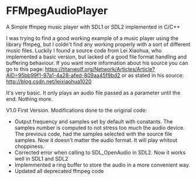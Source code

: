 # FFMpegAudioPlayer
 A Simple ffmpeg music player with SDL1 or SDL2 implemented in C/C++ 
 
 I was trying to find a good working example of a music player using the library ffmpeg, but I coldn't find any working properly with a sort of different music files.
 Luckily I found a source code from Lei Xiaohua, who implemented a basic version, but lacked of a good file format handling and buffering behaviour. If you want more information about his source you can go to this page: https://titanwolf.org/Network/Articles/Article?AID=95bb99f1-97a1-4a28-afed-809aa45f9bd2 or as stated in his source: http://blog.csdn.net/leixiaohua1020
 
 It's very basic. It only plays an audio file passed as a parameter until the end. Nothing more. 
 
 V1.0 First Version. Modifications done to the original code:
 - Output frequency and samples set by default with constants. The samples number is computed to not stress too much the audio device. The previous code, had the samples selected with the source file samples. Now it doesn't matter the audio format. It will play whitout choppiness.
 - Corrected error when calling to SDL_OpenAudio in SDL2. Now it works well in SDL1 and SDL2
 - Implemmented a ring buffer to store the audio in a more convenient way. 
 - Updated all deprecated ffmpeg code